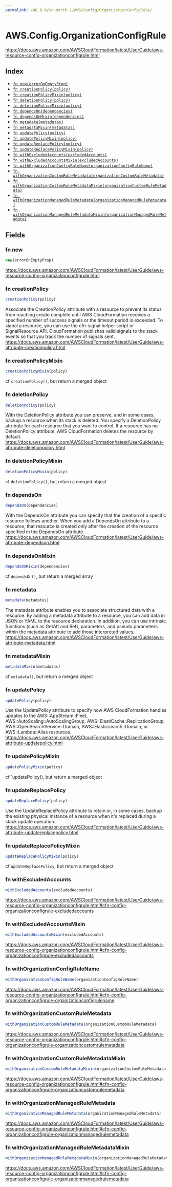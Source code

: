 ```yaml
---
permalink: /48.0.0/cn-north-1/AWS/Config/OrganizationConfigRule/
---
```


# AWS.Config.OrganizationConfigRule

https://docs.aws.amazon.com/AWSCloudFormation/latest/UserGuide/aws-resource-config-organizationconfigrule.html

## Index

* [`fn new(errorOnEmptyProp)`](#fn-new)
* [`fn creationPolicy(policy)`](#fn-creationpolicy)
* [`fn creationPolicyMixin(policy)`](#fn-creationpolicymixin)
* [`fn deletionPolicy(policy)`](#fn-deletionpolicy)
* [`fn deletionPolicyMixin(policy)`](#fn-deletionpolicymixin)
* [`fn dependsOn(dependencies)`](#fn-dependson)
* [`fn dependsOnMixin(dependencies)`](#fn-dependsonmixin)
* [`fn metadata(metadatas)`](#fn-metadata)
* [`fn metadataMixin(metadatas)`](#fn-metadatamixin)
* [`fn updatePolicy(policy)`](#fn-updatepolicy)
* [`fn updatePolicyMixin(policy)`](#fn-updatepolicymixin)
* [`fn updateReplacePolicy(policy)`](#fn-updatereplacepolicy)
* [`fn updateReplacePolicyMixin(policy)`](#fn-updatereplacepolicymixin)
* [`fn withExcludedAccounts(excludedAccounts)`](#fn-withexcludedaccounts)
* [`fn withExcludedAccountsMixin(excludedAccounts)`](#fn-withexcludedaccountsmixin)
* [`fn withOrganizationConfigRuleName(organizationConfigRuleName)`](#fn-withorganizationconfigrulename)
* [`fn withOrganizationCustomRuleMetadata(organizationCustomRuleMetadata)`](#fn-withorganizationcustomrulemetadata)
* [`fn withOrganizationCustomRuleMetadataMixin(organizationCustomRuleMetadata)`](#fn-withorganizationcustomrulemetadatamixin)
* [`fn withOrganizationManagedRuleMetadata(organizationManagedRuleMetadata)`](#fn-withorganizationmanagedrulemetadata)
* [`fn withOrganizationManagedRuleMetadataMixin(organizationManagedRuleMetadata)`](#fn-withorganizationmanagedrulemetadatamixin)

## Fields

### fn new

```ts
new(errorOnEmptyProp)
```

https://docs.aws.amazon.com/AWSCloudFormation/latest/UserGuide/aws-resource-config-organizationconfigrule.html

### fn creationPolicy

```ts
creationPolicy(policy)
```

Associate the CreationPolicy attribute with a resource to prevent its status from reaching create complete until AWS CloudFormation receives a specified number of success signals or the timeout period is exceeded. To signal a resource, you can use the cfn-signal helper script or SignalResource API. CloudFormation publishes valid signals to the stack events so that you track the number of signals sent. 
https://docs.aws.amazon.com/AWSCloudFormation/latest/UserGuide/aws-attribute-creationpolicy.html

### fn creationPolicyMixin

```ts
creationPolicyMixin(policy)
```

cf `creationPolicy()`, but return a merged object

### fn deletionPolicy

```ts
deletionPolicy(policy)
```

With the DeletionPolicy attribute you can preserve, and in some cases, backup a resource when its stack is deleted. You specify a DeletionPolicy attribute for each resource that you want to control. If a resource has no DeletionPolicy attribute, AWS CloudFormation deletes the resource by default. 
https://docs.aws.amazon.com/AWSCloudFormation/latest/UserGuide/aws-attribute-deletionpolicy.html

### fn deletionPolicyMixin

```ts
deletionPolicyMixin(policy)
```

cf `deletionPolicy()`, but return a merged object

### fn dependsOn

```ts
dependsOn(dependencies)
```

With the DependsOn attribute you can specify that the creation of a specific resource follows another. When you add a DependsOn attribute to a resource, that resource is created only after the creation of the resource specified in the DependsOn attribute. 
https://docs.aws.amazon.com/AWSCloudFormation/latest/UserGuide/aws-attribute-dependson.html

### fn dependsOnMixin

```ts
dependsOnMixin(dependencies)
```

cf `dependsOn()`, but return a merged array

### fn metadata

```ts
metadata(metadatas)
```

The metadata attribute enables you to associate structured data with a resource. By adding a metadata attribute to a resource, you can add data in JSON or YAML to the resource declaration. In addition, you can use intrinsic functions (such as GetAtt and Ref), parameters, and pseudo parameters within the metadata attribute to add those interpreted values. 
https://docs.aws.amazon.com/AWSCloudFormation/latest/UserGuide/aws-attribute-metadata.html

### fn metadataMixin

```ts
metadataMixin(metadatas)
```

cf `metadata()`, but return a merged object

### fn updatePolicy

```ts
updatePolicy(policy)
```

Use the UpdatePolicy attribute to specify how AWS CloudFormation handles updates to the AWS::AppStream::Fleet, AWS::AutoScaling::AutoScalingGroup, AWS::ElastiCache::ReplicationGroup, AWS::OpenSearchService::Domain, AWS::Elasticsearch::Domain, or AWS::Lambda::Alias resources. 
https://docs.aws.amazon.com/AWSCloudFormation/latest/UserGuide/aws-attribute-updatepolicy.html

### fn updatePolicyMixin

```ts
updatePolicyMixin(policy)
```

cf `updatePolicy(), but return a merged object

### fn updateReplacePolicy

```ts
updateReplacePolicy(policy)
```

Use the UpdateReplacePolicy attribute to retain or, in some cases, backup the existing physical instance of a resource when it's replaced during a stack update operation. 
https://docs.aws.amazon.com/AWSCloudFormation/latest/UserGuide/aws-attribute-updatereplacepolicy.html

### fn updateReplacePolicyMixin

```ts
updateReplacePolicyMixin(policy)
```

cf `updateReplacePolicy`, but return a merged object

### fn withExcludedAccounts

```ts
withExcludedAccounts(excludedAccounts)
```

https://docs.aws.amazon.com/AWSCloudFormation/latest/UserGuide/aws-resource-config-organizationconfigrule.html#cfn-config-organizationconfigrule-excludedaccounts

### fn withExcludedAccountsMixin

```ts
withExcludedAccountsMixin(excludedAccounts)
```

https://docs.aws.amazon.com/AWSCloudFormation/latest/UserGuide/aws-resource-config-organizationconfigrule.html#cfn-config-organizationconfigrule-excludedaccounts

### fn withOrganizationConfigRuleName

```ts
withOrganizationConfigRuleName(organizationConfigRuleName)
```

https://docs.aws.amazon.com/AWSCloudFormation/latest/UserGuide/aws-resource-config-organizationconfigrule.html#cfn-config-organizationconfigrule-organizationconfigrulename

### fn withOrganizationCustomRuleMetadata

```ts
withOrganizationCustomRuleMetadata(organizationCustomRuleMetadata)
```

https://docs.aws.amazon.com/AWSCloudFormation/latest/UserGuide/aws-resource-config-organizationconfigrule.html#cfn-config-organizationconfigrule-organizationcustomrulemetadata

### fn withOrganizationCustomRuleMetadataMixin

```ts
withOrganizationCustomRuleMetadataMixin(organizationCustomRuleMetadata)
```

https://docs.aws.amazon.com/AWSCloudFormation/latest/UserGuide/aws-resource-config-organizationconfigrule.html#cfn-config-organizationconfigrule-organizationcustomrulemetadata

### fn withOrganizationManagedRuleMetadata

```ts
withOrganizationManagedRuleMetadata(organizationManagedRuleMetadata)
```

https://docs.aws.amazon.com/AWSCloudFormation/latest/UserGuide/aws-resource-config-organizationconfigrule.html#cfn-config-organizationconfigrule-organizationmanagedrulemetadata

### fn withOrganizationManagedRuleMetadataMixin

```ts
withOrganizationManagedRuleMetadataMixin(organizationManagedRuleMetadata)
```

https://docs.aws.amazon.com/AWSCloudFormation/latest/UserGuide/aws-resource-config-organizationconfigrule.html#cfn-config-organizationconfigrule-organizationmanagedrulemetadata